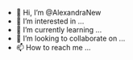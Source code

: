 - 👋 Hi, I’m @AlexandraNew
- 👀 I’m interested in ...
- 🌱 I’m currently learning ...
- 💞️ I’m looking to collaborate on ...
- 📫 How to reach me ...

<!---
AlexandraNew/AlexandraNew is a ✨ special, ✨ repository because its `README.md` (this file) appears on your GitHub profile.
You can click the Preview link to take a look at your changes.
--->
